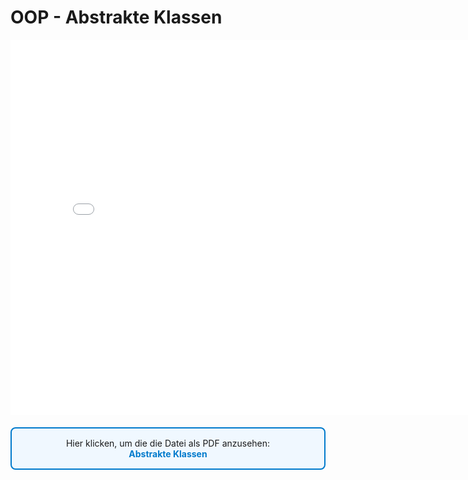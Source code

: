 # OOP - Abstrakte Klassen
<p>
<iframe src="../_static/pdfs/t04_abstrakteKlassen.pdf" width="800" height="600" style="border: none;"></iframe>
</p>

<div style="border: 2px solid #007ACC; padding: 15px; border-radius: 8px; background-color: #F0F8FF; margin: 20px 0;">

<p style="text-align: center; margin: 0;">
    Hier klicken, um die die Datei als PDF anzusehen:
    <br>
     <a href="../_static/pdfs/t04_abstrakteKlassen.pdf" 
           target="_blank" 
           rel="noopener noreferrer" 
           style="color: #007ACC; font-weight: bold; text-decoration: none;">
            Abstrakte Klassen
        </a>
    </p>
</div>